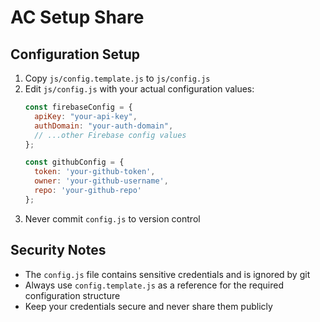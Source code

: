 # AC Setup Share

## Configuration Setup

1. Copy `js/config.template.js` to `js/config.js`
2. Edit `js/config.js` with your actual configuration values:
   ```javascript
   const firebaseConfig = {
     apiKey: "your-api-key",
     authDomain: "your-auth-domain",
     // ...other Firebase config values
   };

   const githubConfig = {
     token: 'your-github-token',
     owner: 'your-github-username',
     repo: 'your-github-repo'
   };
   ```
3. Never commit `config.js` to version control

## Security Notes

- The `config.js` file contains sensitive credentials and is ignored by git
- Always use `config.template.js` as a reference for the required configuration structure
- Keep your credentials secure and never share them publicly

